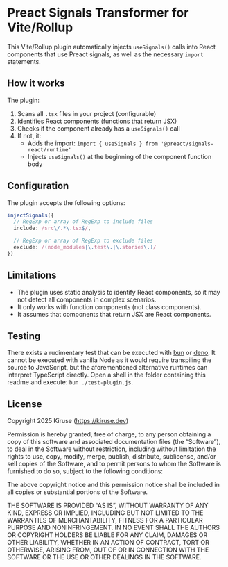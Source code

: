 # Preact Signals Transformer for Vite/Rollup
This Vite/Rollup plugin automatically injects `useSignals()` calls into React components that use Preact signals, as well as the necessary `import` statements.

## How it works
The plugin:

1. Scans all `.tsx` files in your project (configurable)
2. Identifies React components (functions that return JSX)
3. Checks if the component already has a `useSignals()` call
4. If not, it:
   - Adds the import: `import { useSignals } from '@preact/signals-react/runtime'`
   - Injects `useSignals()` at the beginning of the component function body

## Configuration
The plugin accepts the following options:

```ts
injectSignals({
  // RegExp or array of RegExp to include files
  include: /src\/.*\.tsx$/,

  // RegExp or array of RegExp to exclude files
  exclude: /(node_modules|\.test\.|\.stories\.)/
})
```

## Limitations

- The plugin uses static analysis to identify React components, so it may not detect all components in complex scenarios.
- It only works with function components (not class components).
- It assumes that components that return JSX are React components.

## Testing
There exists a rudimentary test that can be executed with [bun](https://bun.sh) or [deno](https://deno.com). It cannot be executed with vanilla Node as it would require transpiling the source to JavaScript, but the aforementioned alternative runtimes can interpret TypeScript directly. Open a shell in the folder containing this readme and execute: `bun ./test-plugin.js`.

## License
Copyright 2025 Kiruse (https://kiruse.dev)

Permission is hereby granted, free of charge, to any person obtaining a copy of this software and associated documentation files (the “Software”), to deal in the Software without restriction, including without limitation the rights to use, copy, modify, merge, publish, distribute, sublicense, and/or sell copies of the Software, and to permit persons to whom the Software is furnished to do so, subject to the following conditions:

The above copyright notice and this permission notice shall be included in all copies or substantial portions of the Software.

THE SOFTWARE IS PROVIDED “AS IS”, WITHOUT WARRANTY OF ANY KIND, EXPRESS OR IMPLIED, INCLUDING BUT NOT LIMITED TO THE WARRANTIES OF MERCHANTABILITY, FITNESS FOR A PARTICULAR PURPOSE AND NONINFRINGEMENT. IN NO EVENT SHALL THE AUTHORS OR COPYRIGHT HOLDERS BE LIABLE FOR ANY CLAIM, DAMAGES OR OTHER LIABILITY, WHETHER IN AN ACTION OF CONTRACT, TORT OR OTHERWISE, ARISING FROM, OUT OF OR IN CONNECTION WITH THE SOFTWARE OR THE USE OR OTHER DEALINGS IN THE SOFTWARE.
